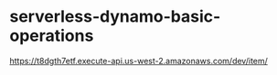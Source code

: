 # serverless-dynamo-basic-operations


https://t8dgth7etf.execute-api.us-west-2.amazonaws.com/dev/item/

